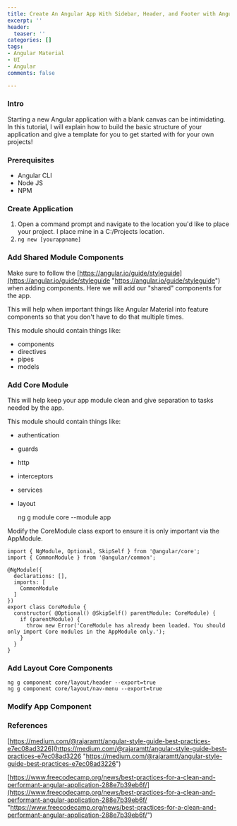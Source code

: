 ```yaml
---
title: Create An Angular App With Sidebar, Header, and Footer with Angular Material
excerpt: ''
header:
  teaser: ''
categories: []
tags:
- Angular Material
- UI
- Angular
comments: false

---
```

### Intro

Starting a new Angular application with a blank canvas can be intimidating. In this tutorial, I will explain how to build the basic structure of your application and give a template for you to get started with for your own projects!

### Prerequisites

* Angular CLI
* Node JS
* NPM

### Create Application

1. Open a command prompt and navigate to the location you'd like to place your project. I place mine in a C:/Projects location.
2. `ng new [yourappname]`

### Add Shared Module Components

Make sure to follow the [https://angular.io/guide/styleguide](https://angular.io/guide/styleguide "https://angular.io/guide/styleguide") when adding components. Here we will add our "shared" components for the app.

This will help when important things like Angular Material into feature components so that you don't have to do that multiple times.

This module should contain things like:

* components
* directives
* pipes
* models

### Add Core Module

This will help keep your app module clean and give separation to tasks needed by the app.

This module should contain things like:

* authentication
* guards
* http
* interceptors
* services
* layout

    ng g module core --module app

Modify the CoreModule class export to ensure it is only important via the AppModule.

    import { NgModule, Optional, SkipSelf } from '@angular/core';
    import { CommonModule } from '@angular/common';
    
    @NgModule({
      declarations: [],
      imports: [
        CommonModule
      ]
    })
    export class CoreModule {
      constructor( @Optional() @SkipSelf() parentModule: CoreModule) {
        if (parentModule) {
          throw new Error('CoreModule has already been loaded. You should only import Core modules in the AppModule only.');
        }
      }
    }

### Add Layout Core Components

    ng g component core/layout/header --export=true
    ng g component core/layout/nav-menu --export=true

### Modify App Component

    

### References

[https://medium.com/@rajaramtt/angular-style-guide-best-practices-e7ec08ad3226](https://medium.com/@rajaramtt/angular-style-guide-best-practices-e7ec08ad3226 "https://medium.com/@rajaramtt/angular-style-guide-best-practices-e7ec08ad3226")

[https://www.freecodecamp.org/news/best-practices-for-a-clean-and-performant-angular-application-288e7b39eb6f/](https://www.freecodecamp.org/news/best-practices-for-a-clean-and-performant-angular-application-288e7b39eb6f/ "https://www.freecodecamp.org/news/best-practices-for-a-clean-and-performant-angular-application-288e7b39eb6f/")